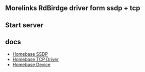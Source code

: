 ## Morelinks RdBirdge driver form ssdp + tcp

## Start server

## docs

- [Homebase SSDP](https://rokid.github.io/rokid-homebase-docs/connect/ssdp-auto-discovery.html)
- [Homebase TCP Driver](https://rokid.github.io/rokid-homebase-docs/connect/json-rpc-over-tcp.html)
- [Homebase Device](https://rokid.github.io/rokid-homebase-docs/device/device.html)
